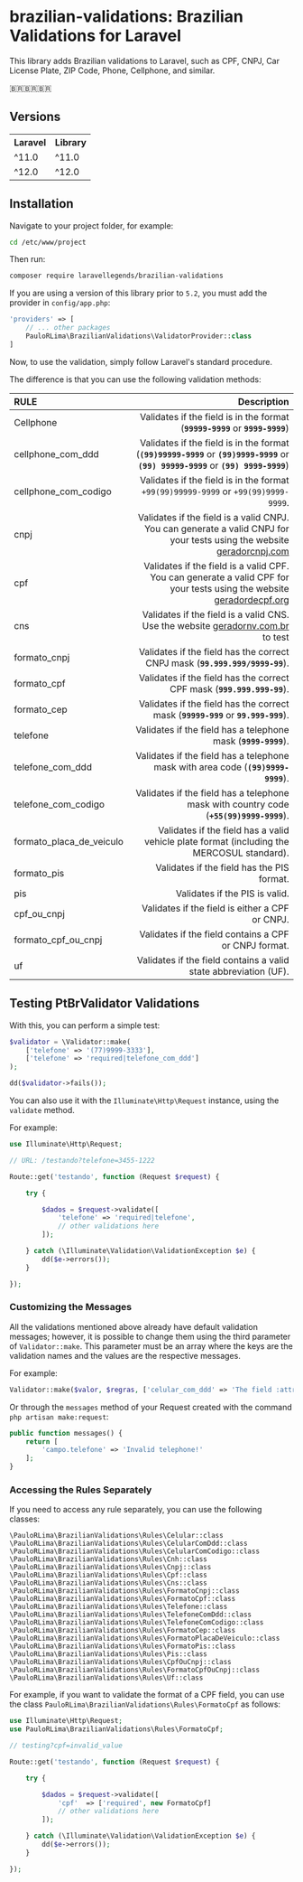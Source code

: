 # brazilian-validations: Brazilian Validations for Laravel

This library adds Brazilian validations to Laravel, such as CPF, CNPJ, Car License Plate, ZIP Code, Phone, Cellphone, and similar.

:brazil::brazil::brazil:

## Versions

<table>
    <tr>    
        <th>Laravel</th>
        <th>Library</th>
    </tr>
    <tr>
        <td>^11.0</td>
        <td>^11.0</td>
    </tr>
     <tr>
        <td>^12.0</td>
        <td>^12.0</td>
    </tr>
</table>

## Installation

Navigate to your project folder, for example:

```bash
cd /etc/www/project
```

Then run:

```bash
composer require laravellegends/brazilian-validations
```

If you are using a version of this library prior to `5.2`, you must add the provider in `config/app.php`:

```php
'providers' => [
    // ... other packages
    PauloRLima\BrazilianValidations\ValidatorProvider::class
]
```

Now, to use the validation, simply follow Laravel's standard procedure.

The difference is that you can use the following validation methods:

|             RULE             |                                                                       Description                                                                       |
|:-----------------------------|----------------------------------------------------------------------------------------------------------------------------------------------------------:|
| Cellphone                    | Validates if the field is in the format (**`99999-9999`** or **`9999-9999`**)                                                                               |
| cellphone_com_ddd            | Validates if the field is in the format (**`(99)99999-9999`** or **`(99)9999-9999`** or **`(99) 99999-9999`** or **`(99) 9999-9999`**)             |
| cellphone_com_codigo         | Validates if the field is in the format `+99(99)99999-9999` or `+99(99)9999-9999`.                                                                          |
| cnpj                         | Validates if the field is a valid CNPJ. You can generate a valid CNPJ for your tests using the website [geradorcnpj.com](http://www.geradorcnpj.com/)      |
| cpf                          | Validates if the field is a valid CPF. You can generate a valid CPF for your tests using the website [geradordecpf.org](http://geradordecpf.org)          |
| cns                          | Validates if the field is a valid CNS. Use the website [geradornv.com.br](https://geradornv.com.br/gerador-cns/) to test                                  |
| formato_cnpj                 | Validates if the field has the correct CNPJ mask (**`99.999.999/9999-99`**).                                                                                |
| formato_cpf                  | Validates if the field has the correct CPF mask (**`999.999.999-99`**).                                                                                     |
| formato_cep                  | Validates if the field has the correct mask (**`99999-999`** or **`99.999-999`**).                                                                          |
| telefone                     | Validates if the field has a telephone mask (**`9999-9999`**).                                                                                              |
| telefone_com_ddd             | Validates if the field has a telephone mask with area code (**`(99)9999-9999`**).                                                                            |
| telefone_com_codigo          | Validates if the field has a telephone mask with country code (**`+55(99)9999-9999`**).                                                                       |
| formato_placa_de_veiculo     | Validates if the field has a valid vehicle plate format (including the MERCOSUL standard).                                                                  |
| formato_pis                  | Validates if the field has the PIS format.                                                                                                                  |
| pis                          | Validates if the PIS is valid.                                                                                                                              |
| cpf_ou_cnpj                  | Validates if the field is either a CPF or CNPJ.                                                                                                             |
| formato_cpf_ou_cnpj          | Validates if the field contains a CPF or CNPJ format.                                                                                                       |
| uf                           | Validates if the field contains a valid state abbreviation (UF).                                                                                            |

## Testing PtBrValidator Validations

With this, you can perform a simple test:

```php
$validator = \Validator::make(
    ['telefone' => '(77)9999-3333'],
    ['telefone' => 'required|telefone_com_ddd']
);

dd($validator->fails());
```

You can also use it with the `Illuminate\Http\Request` instance, using the `validate` method.

For example:

```php
use Illuminate\Http\Request;

// URL: /testando?telefone=3455-1222

Route::get('testando', function (Request $request) {

    try {

        $dados = $request->validate([
            'telefone' => 'required|telefone',
            // other validations here
        ]);

    } catch (\Illuminate\Validation\ValidationException $e) {
        dd($e->errors());
    }

});
```

### Customizing the Messages

All the validations mentioned above already have default validation messages; however, it is possible to change them using the third parameter of `Validator::make`. This parameter must be an array where the keys are the validation names and the values are the respective messages.

For example:

```php
Validator::make($valor, $regras, ['celular_com_ddd' => 'The field :attribute is not a cellphone'])
```

Or through the `messages` method of your Request created with the command `php artisan make:request`:

```php
public function messages() {
    return [
        'campo.telefone' => 'Invalid telephone!'
    ];
}
```

### Accessing the Rules Separately

If you need to access any rule separately, you can use the following classes:

```
\PauloRLima\BrazilianValidations\Rules\Celular::class
\PauloRLima\BrazilianValidations\Rules\CelularComDdd::class
\PauloRLima\BrazilianValidations\Rules\CelularComCodigo::class
\PauloRLima\BrazilianValidations\Rules\Cnh::class
\PauloRLima\BrazilianValidations\Rules\Cnpj::class
\PauloRLima\BrazilianValidations\Rules\Cpf::class
\PauloRLima\BrazilianValidations\Rules\Cns::class
\PauloRLima\BrazilianValidations\Rules\FormatoCnpj::class
\PauloRLima\BrazilianValidations\Rules\FormatoCpf::class
\PauloRLima\BrazilianValidations\Rules\Telefone::class
\PauloRLima\BrazilianValidations\Rules\TelefoneComDdd::class
\PauloRLima\BrazilianValidations\Rules\TelefoneComCodigo::class
\PauloRLima\BrazilianValidations\Rules\FormatoCep::class
\PauloRLima\BrazilianValidations\Rules\FormatoPlacaDeVeiculo::class
\PauloRLima\BrazilianValidations\Rules\FormatoPis::class
\PauloRLima\BrazilianValidations\Rules\Pis::class
\PauloRLima\BrazilianValidations\Rules\CpfOuCnpj::class
\PauloRLima\BrazilianValidations\Rules\FormatoCpfOuCnpj::class
\PauloRLima\BrazilianValidations\Rules\Uf::class
```

For example, if you want to validate the format of a CPF field, you can use the class `PauloRLima\BrazilianValidations\Rules\FormatoCpf` as follows:

```php
use Illuminate\Http\Request;
use PauloRLima\BrazilianValidations\Rules\FormatoCpf;

// testing?cpf=invalid_value

Route::get('testando', function (Request $request) {

    try {

        $dados = $request->validate([
            'cpf'  => ['required', new FormatoCpf]
            // other validations here
        ]);

    } catch (\Illuminate\Validation\ValidationException $e) {
        dd($e->errors());
    }

});
```
